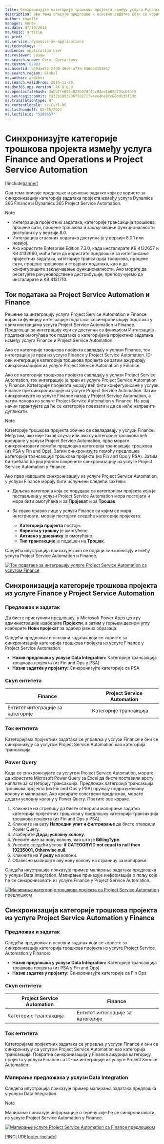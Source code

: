 ```yaml
---
title: Синхронизујте категорије трошкова пројекта између услуга Finance and Operations и Project Service Automation
description: Ова тема описује предлошке и основне задатке који се користе за синхронизацију категорија задатака пројекта између услуга Microsoft Dynamics 365 Finance и Dynamics 365 Project Service Automation.
author: Yowelle
manager: AnnBe
ms.date: 07/20/2018
ms.topic: article
ms.prod: ''
ms.service: dynamics-ax-applications
ms.technology: ''
audience: Application User
ms.reviewer: josaw
ms.search.scope: Core, Operations
ms.custom: 87983
ms.assetid: b454ad57-2fd6-46c9-a77e-646de4153067
ms.search.region: Global
ms.author: andchoi
ms.search.validFrom: 2016-11-28
ms.dyn365.ops.version: AX 8.0.0
ms.openlocfilehash: 4abb7fe6554825b97df4cc04ee1b02d731cb4af9
ms.sourcegitcommit: fa32b1893286f20271fa4ec4be8fc68bd135f53c
ms.translationtype: HT
ms.contentlocale: sr-Cyrl-RS
ms.lasthandoff: 02/15/2021
ms.locfileid: "5289657"
---
```

# <a name="synchronize-project-expense-categories-between-finance-and-operations-and-project-service-automation"></a>Синхронизујте категорије трошкова пројекта између услуга Finance and Operations и Project Service Automation

[!include[banner](../includes/banner.md)]

Ова тема описује предлошке и основне задатке који се користе за синхронизацију категорија задатака пројекта између услуга Dynamics 365 Finance и Dynamics 365 Project Service Automation.

> [!NOTE]
> - Интеграција пројектних задатака, категорије трансакција трошкова, процене сати, процене трошкова и закључавање функционалности доступни су у верзији 8.0.
> - Интеграција стварних података доступна је у верзији 8.0.1 или новијој.
> - Ако користите Enterprise Edition 7.3.0, када инсталирате KB 4132657 и KB 4132660, моћи ћете да користите предлошке за интегрисање пројектних задатака, категорије трансакција трошкова, процене сати, процене трошкова и стварних података, као и да конфигуришите закључавање функционалности. Ако морате да ресетујете рачуноводствене дистрибуције, препоручујемо да инсталирате и KB 4131710.

## <a name="data-flow-for-project-service-automation-and-finance"></a>Ток података за Project Service Automation и Finance

Решење за интеграцију услуга Project Service Automation и Finance користи функцију интеграције података за синхронизацију података у свим инстанцама услуга Project Service Automation и Finance. Предлошци за интеграцију који су доступни са функцијом Интеграција података омогућава ток података о категоријама пројектних задатака између услуга Finance и Project Service Automation.

Ако се категорије трошкова пројекта савладају у услузи Finance, ток интеграције је први из услуге Finance у Project Service Automation. ID-ови интеграције категорија трошкова пројекта се затим ажурирају синхронизацијом из услуге Project Service Automation у Finance.

Ако се категорије трошкова пројекта савладају у услузи Project Service Automation, ток интеграције је први из услуге Project Service Automation у Finance. Категорије пројеката морају већ бити конфигурисане у услузи Finance пре синхронизације из услуге Project Service Automation. Затим синхронизујте из услуге Finance назад у Project Service Automation, а затим поново из услуге Project Service Automation у Finance. На овај начин гарантујете да ће се категорије повезати и да се неће направити дупликати.

> [!NOTE]
> Категорије трошкова пројекта обично се савладавају у услузи Finance. Међутим, ако није такав случај или ако су категорије трошкова већ креиране у услузи Project Service Automation, прво морате синхронизовати помоћу предлошка категорија трансакција трошкова (из PSA у Fin and Ops). Затим синхронизујте помоћу предлошка категорија трансакција трошкова пројекта (из Fin and Ops у PSA). Затим би требало да још једном покренете синхронизацију из услуге Project Service Automation у Finance.
>
> Ако прво извршите синхронизацију из услуге Project Service Automation, у услузи Finance морају бити испуњени следећи захтеви:
>
> - Дељена категорија која се подудара са категоријом пројекта која је постављена у услузи Project Service Automation мора постојати и мора бити омогућена и за **Пројекат** и за **Трошак**.
> - За свако правно лице у услузи Finance са којим се мора интегрисати, морају постојати следеће категорије пројеката:
>
>     - **Категорија пројекта** постоји. 
>     - **Користи у трошку** је омогућено.
>     - **Активно у дневнику** је омогућено.
>     - **Тип трансакције** је подешен на **Трошак**.

Следећа илустрација приказује како се подаци синхронизују између услуга Project Service Automation и Finance.

[![Ток података за интеграцију услуге Project Service Automation са услугом Finance](./media/ProjectExpenseCategoriesFlow.png)](./media/ProjectExpenseCategoriesFlow.png)

## <a name="project-expense-category-synchronization-from-finance-to-project-service-automation"></a>Синхронизација категорије трошкова пројекта из услуге Finance у Project Service Automation

### <a name="template-and-task"></a>Предложак и задатак

Да бисте приступили предлошку, у Microsoft Power Apps центру администрације изаберите **Пројекти**, а затим у горњем десном углу изаберите **Нови пројекат** за одабир јавних образаца.

Следећи предложак и основни задатак који се користе за синхронизацију категорија трошкова пројекта из услуге Finance у Project Service Automation:

- **Назив предлошка у услузи Data Integration:** Категорије трансакција трошкова пројекта (из Fin and Ops у PSA)
- **Назив задатка у пројекту:** Синхронизујте категорије са PSA

### <a name="entity-set"></a>Скуп ентитета

| Finance                           | Project Service Automation |
|-----------------------------------|----------------------------|
| Ентитет интеграције за категорије | Категорије трансакција     |

### <a name="entity-flow"></a>Ток ентитета

Категоријама пројектних задатака се управља у услузи Finance и они се синхронизују са услугом Project Service Automation као категорија трансакција.

### <a name="power-query"></a>Power Query

Када се синхронизујете са услугом Project Service Automation, морате да користите Microsoft Power Query за Excel да бисте поставили врсту наплате за категорију трансакција. Предложак категорија трансакција трошкова пројекта (из Fin and Ops у PSA) пружају подразумевану колону и мапирање. Ако креирате сопствени предложак, морате додати условну колону у Power Query. Пратите ове кораке.

1. Кликните на стрелицу да бисте отворили мапирање задатка категорија пројектних трошкова у предлошку категорија трансакција трошкова пројекта (из Fin and Ops у PSA).
2. Кликните на везу **Напредни упит и филтрирање** да бисте отворили Power Query.
2. Изаберите **Додај условну колону**.
3. Унесите име за нову колону, као што је **BillingType**.
4. Унесите следећи услов: **if CATEGORYID not equal to null then 19235001, Otherwise null**.
5. Кликните на **У реду** на колони.
6. Обавезно мапирајте ову нову колону на страницу за мапирање.

Следећа илустрација приказује пример мапирања задатака предлошка у услузи Data Integration. Мапирање приказује информације о пољу које ће се синхронизовати из услуге Finance у Project Service Automation.

[![Мапирање категорије трошкова пројекта са Project Service Automation предлошком](./media/ProjectExpenseCategoriesToPSAMapping.jpg)](./media/ProjectExpenseCategoriesToPSAMapping.jpg)

## <a name="project-expense-category-synchronization-from-project-service-automation-to-finance"></a>Синхронизација категорије трошкова пројекта из услуге Project Service Automation у Finance

### <a name="template-and-task"></a>Предложак и задатак

Следећи предложак и основни задатак који се користе за синхронизацију категорија трошкова пројекта из услуге Project Service Automation у Finance:

- **Назив предлошка у услузи Data Integration:** Категорије трансакција трошкова пројекта (из PSA у Fin and Ops)
- **Назив задатка у пројекту:** Синхронизујте категорије са Fin Ops

### <a name="entity-set"></a>Скуп ентитета

| Project Service Automation | Finance                           |
|----------------------------|-----------------------------------|
| Категорије трансакција     | Ентитет интеграције за категорије |

### <a name="entity-flow"></a>Ток ентитета

Категоријама пројектних задатака се управља у услузи Finance и они се синхронизују са услугом Project Service Automation као категорија трансакција. Повратна синхронизација у Finance ажурира категорију пројекта у услузи Finance са ID-ом интеграције из услуге Project Service Automation.

### <a name="template-mapping-in-data-integration"></a>Мапирање предложака у услузи Data Integration

Следећа илустрација приказује пример мапирања задатака предлошка у услузи Data Integration.

> [!NOTE]
> Мапирање приказује информације о терену које ће се синхронизовати из услуге Project Service Automation у Finance.

[![Мапирање услуге Project Service Automation са Finance предлошком](./media/ProjectExpenseCategoriesToFinOpsMapping.jpg)](./media/ProjectExpenseCategoriesToFinOpsMapping.jpg)


[!INCLUDE[footer-include](../includes/footer-banner.md)]